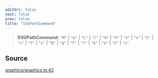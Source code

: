 ```yaml
---
editUrl: false
next: false
prev: false
title: "SVGPathCommand"
---
```


> **SVGPathCommand**: `"M"` \| `"m"` \| `"L"` \| `"l"` \| `"H"` \| `"h"` \| `"V"` \| `"v"` \| `"C"` \| `"c"` \| `"S"` \| `"s"` \| `"Q"` \| `"q"` \| `"T"` \| `"t"` \| `"A"` \| `"a"` \| `"Z"` \| `"z"`

## Source

[graphics/graphics.ts:42](https://github.com/dakhetov/dgmjs/blob/main/packages/core/src/graphics/graphics.ts#L42)
